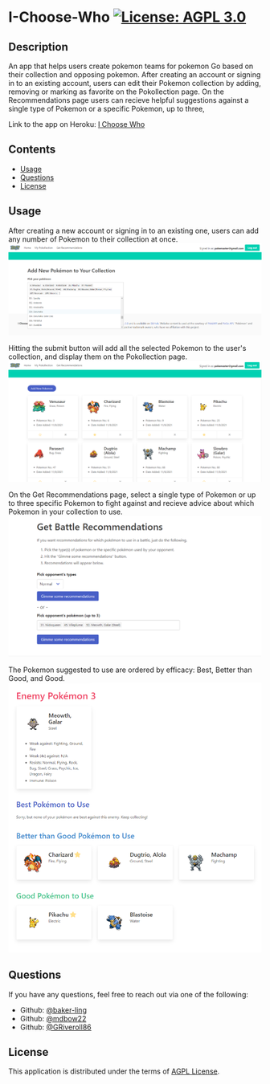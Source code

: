 # I-Choose-Who [![License: AGPL 3.0](https://img.shields.io/badge/License-AGPL_3.0-green.svg)](https://tldrlegal.com/license/gnu-affero-general-public-license-v3-(agpl-3.0))

## Description

An app that helps users create pokemon teams for pokemon Go based on their collection and opposing pokemon. After creating an account or signing in to an existing account, users can edit their Pokemon collection by adding, removing or marking as favorite on the Pokollection page. On the Recommendations page users can recieve helpful suggestions against a single type of Pokemon or a specific Pokemon, up to three, 

Link to the app on Heroku: [I Choose Who](https://blooming-basin-23447.herokuapp.com/)

## Contents

- [Usage](#usage)
- [Questions](#questions)
- [License](#license)

## Usage

After creating a new account or signing in to an existing one, users can add any number of Pokemon to their collection at once.
![Adding Pokemon to collection](./assets/pokollection-selection.png)

Hitting the submit button will add all the selected Pokemon to the user's collection, and display them on the Pokollection page.
![Pokemon collection cards](./assets/pokollection-pokemon.png)

On the Get Recommendations page, select a single type of Pokemon or up to three specific Pokemon to fight against and recieve advice about which Pokemon in your collection to use.
![Recommendation selection](./assets/recommendations-selection.png)


The Pokemon suggested to use are ordered by efficacy: Best, Better than Good, and Good.
![Recommendation cards](./assets/recommendations-pokemon.png)


## Questions

If you have any questions, feel free to reach out via one of the following:

- Github: [@baker-ling](https://github.com/baker-ling/)
- Github: [@mdbow22](https://github.com/mdbow22/)
- Github: [@GRiveroll86](https://github.com/GRiveroll86/)

## License

This application is distributed under the terms of [AGPL License](./LICENSE).